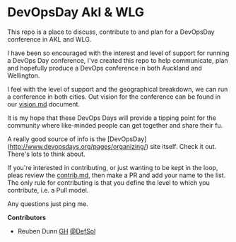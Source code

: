 # DevOpsDay Akl & WLG

This repo is a place to discuss, contribute to and plan for a DevOpsDay conference in AKL and WLG.

I have been so encouraged with the interest and level of support for running a DevOps Day conference, I've created this repo to help communicate, plan and hopefully produce a DevOps conference in both Auckland and Wellington.

I feel with the level of support and the geographical breakdown, we can run a conference in both cities. Out vision for the conference can be found in our [vision.md](Vision.md) document.

It is my hope that these DevOps Days will provide a tipping point for the community where like-minded people can get together and share their fu.

A really good source of info is the [DevOpsDay] (http://www.devopsdays.org/pages/organizing/) site itself. Check it out. There's lots to think about.

If you're interested in contributing, or just wanting to be kept in the loop, pleas review the [contrib.md](Contrib.md), then make a PR and add your name  to the list. The only rule for contributing is that you define the level to which you contribute, i.e. a Pull model.

Any questions just ping me.

**Contributors**
* Reuben Dunn [GH](https://github.com/DefSol) [@DefSol](https://twitter.com/DefSol)
